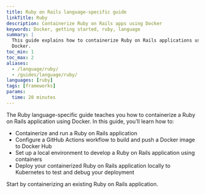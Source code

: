 ```yaml
---
title: Ruby on Rails language-specific guide
linkTitle: Ruby
description: Containerize Ruby on Rails apps using Docker
keywords: Docker, getting started, ruby, language
summary: |
  This guide explains how to containerize Ruby on Rails applications using
  Docker.
toc_min: 1
toc_max: 2
aliases:
  - /language/ruby/
  - /guides/language/ruby/
languages: [ruby]
tags: [frameworks]
params:
  time: 20 minutes
---
```


The Ruby language-specific guide teaches you how to containerize a Ruby on Rails application using Docker. In this guide, you’ll learn how to:

- Containerize and run a Ruby on Rails application
- Configure a GitHub Actions workflow to build and push a Docker image to Docker Hub
- Set up a local environment to develop a Ruby on Rails application using containers
- Deploy your containerized Ruby on Rails application locally to Kubernetes to test and debug your deployment

Start by containerizing an existing Ruby on Rails application.
